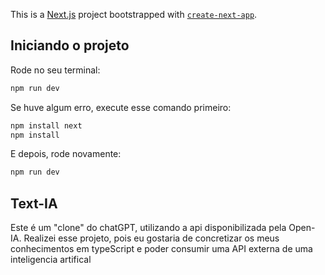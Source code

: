 This is a [Next.js](https://nextjs.org/) project bootstrapped with [`create-next-app`](https://github.com/vercel/next.js/tree/canary/packages/create-next-app).

## Iniciando o projeto

Rode no seu terminal:

```bash
npm run dev
```

Se huve algum erro, execute esse comando primeiro:
```bash
npm install next
npm install
```
E depois, rode novamente:
```bash
npm run dev
```

## Text-IA

Este é um "clone" do chatGPT, utilizando a api disponibilizada pela Open-IA.
Realizei esse projeto, pois eu gostaria de concretizar os meus conhecimentos em typeScript e poder consumir uma API externa de uma inteligencia artifical
